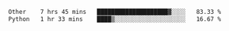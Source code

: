 <!--START_SECTION:waka-->

```txt
Other    7 hrs 45 mins   ████████████████████▓░░░░   83.33 %
Python   1 hr 33 mins    ████▒░░░░░░░░░░░░░░░░░░░░   16.67 %
```

<!--END_SECTION:waka--> 
 

